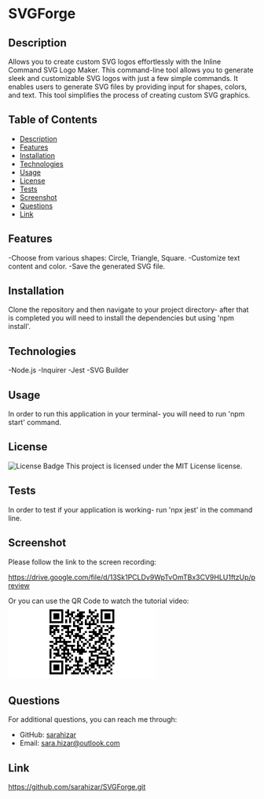 # SVGForge
 
## Description
Allows you to create custom SVG logos effortlessly with the Inline Command SVG Logo Maker. This command-line tool allows you to generate sleek and customizable SVG logos with just a few simple commands. It enables users to generate SVG files by providing input for shapes, colors, and text. This tool simplifies the process of creating custom SVG graphics.

## Table of Contents

- [Description](#description)
- [Features](#features)
- [Installation](#installation)
- [Technologies](#technologies)
- [Usage](#usage)
- [License](#license)
- [Tests](#tests)
- [Screenshot](#screenshot)
- [Questions](#github-username)
- [Link](#link)

## Features
-Choose from various shapes: Circle, Triangle, Square.
-Customize text content and color.
-Save the generated SVG file.

## Installation
Clone the repository and then navigate to your project directory- after that is completed you will need to install the dependencies but using 'npm install'.

## Technologies
-Node.js
-Inquirer
-Jest
-SVG Builder


## Usage
In order to run this application in your terminal- you will need to run 'npm start' command.

## License
![License Badge](https://img.shields.io/badge/license-MIT%20License-brightgreen)
This project is licensed under the MIT License license.

 ## Tests
In order to test if your application is working- run 'npx jest' in the command line.

## Screenshot
Please follow the link to the screen recording:

https://drive.google.com/file/d/13Sk1PCLDv9WpTvOmTBx3CV9HLU1ftzUp/preview

Or you can use the QR Code to watch the tutorial video:
![My Image](/qr-code%20(2).png)


## Questions
For additional questions, you can reach me through:
- GitHub: [sarahizar](https://github.com/sarahizar)
- Email: sara.hizar@outlook.com
    
## Link
https://github.com/sarahizar/SVGForge.git